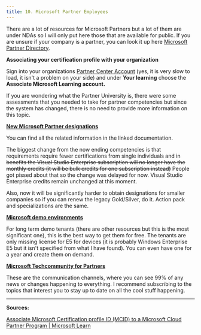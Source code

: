```yaml
---
title: 10. Microsoft Partner Employees
---
```


There are a lot of resources for Microsoft Partners but a lot of them are under NDAs so I will only put here those that are available for public. If you are unsure if your company is a partner, you can look it up here [Microsoft Partner Directory](http://appsource.microsoft.com/en-us/marketplace/partner-dir/).

**Associating your certification profile with your organization**

Sign into your organizations [Partner Center Account](https://partner.microsoft.com/pc/users/myaccount) (yes, it is very slow to load, it isn't a problem on your side) and under **Your learning** choose the **Associate Microsoft Learning account.**

If you are wondering what the Partner University is, there were some assessments that you needed to take for partner competencies but since the system has changed, there is no need to provide more information on this topic.

[**New Microsoft Partner designations**](https://docs.microsoft.com/en-us/partner-center/introduction-to-pcs)

You can find all the related information in the linked documentation.

The biggest change from the now ending competencies is that requirements require fewer certifications from single individuals and in ~~benefits the Visual Studio Enterprise subscription will no longer have the monthly credits (it will be bulk credits for one subscription instead)~~ People got pissed about that so the change was delayed for now. Visual Studio Enterprise credits remain unchanged at this moment.

Also, now it will be significantly harder to obtain designations for smaller companies so if you can renew the legacy Gold/Silver, do it. Action pack and specializations are the same.

[**Microsoft demo environments**](https://cdx.transform.microsoft.com/)

For long term demo tenants (there are other resources but this is the most significant one), this is the best way to get them for free. The tenants are only missing license for E5 for devices (it is probably Windows Enterprise E5 but it isn't specified from what I have found). You can even have one for a year and create them on demand.

[**Microsoft Techcommunity for Partners**](https://techcommunity.microsoft.com/t5/partner-discussion-topics/ct-p/PartnerDiscuss)

These are the communication channels, where you can see 99% of any news or changes happening to everything. I recommend subscribing to the topics that interest you to stay up to date on all the cool stuff happening.

---

**Sources:**

[Associate Microsoft Certification profile ID (MCID) to a Microsoft Cloud Partner Program | Microsoft Learn](https://learn.microsoft.com/en-us/partner-center/ms-learn-associate)
